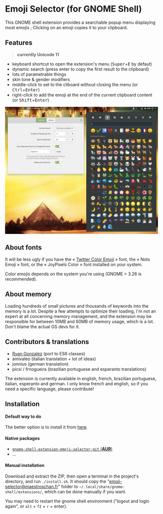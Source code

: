 # Emoji Selector (for GNOME Shell)

This GNOME shell extension provides a searchable popup menu displaying most emojis ; Clicking on an emoji copies it to your clipboard.

## Features

>**currently Unicode 11**

- keyboard shortcut to open the extension's menu (<kbd>Super</kbd>+<kbd>E</kbd> by defaut)
- dynamic search (press enter to copy the first result to the clipboard)
- lots of parametrable things
- skin tone & gender modifiers
- middle-click to set to the cliboard without closing the menu (or <kbd>Ctrl</kbd>+<kbd>Enter</kbd>)
- right-click to add the emoji at the end of the current clipboard content (or <kbd>Shift</kbd>+<kbd>Enter</kbd>)

![Screenshot](./screenshot_v19.png)

## About fonts

It will be less ugly if you have the « [Twitter Color Emoji](https://github.com/eosrei/twemoji-color-font/releases) » font, the « Noto Emoji » font, or the « JoyPixels Color » font installed on your system.

Color emojis depends on the system you're using (GNOME > 3.26 is recommended).

## About memory

Loading hundreds of small pictures and thousands of keywords into the memory is a lot. Despite a few attempts to optimize their loading, I'm not an expert at all concerning memory management, and the extension may be responsible for between 10MB and 60MB of memory usage, which is a lot. Don't blame the actual GS devs for it.

## Contributors & translations

- [Ryan Gonzalez](https://github.com/kirbyfan64) (port to ES6 classes)
- amivaleo (italian translation + lot of ideas)
- jonnius (german translation)
- picsi / frnogueira (brazilian portuguese and esperanto translations)
<!--TODO credit all translators + credit them in the about-->

The extension is currently available in english, french, brazilian portuguese, italian, esperanto and german. I only know french and english, so if you need a specific language, please contribute!

## Installation

#### Default way to do

The better option is to install it from [here](https://extensions.gnome.org/extension/1162/emoji-selector/).

#### Native packages

- [`gnome-shell-extension-emoji-selector-git` (**AUR**)](https://aur.archlinux.org/packages/gnome-shell-extension-emoji-selector-git/)
- ...<!-- TODO à compléter -->

#### Manual installation

Download and extract the ZIP, then open a terminal in the project's directory, and run `./install.sh`. It should copy the "emoji-selector@maestroschan.fr" folder to `~/.local/share/gnome-shell/extensions/`, which can be done manually if you want.

You may need to restart the gnome shell environment ("logout and login again", or `alt` + `f2` + `r` + enter).

